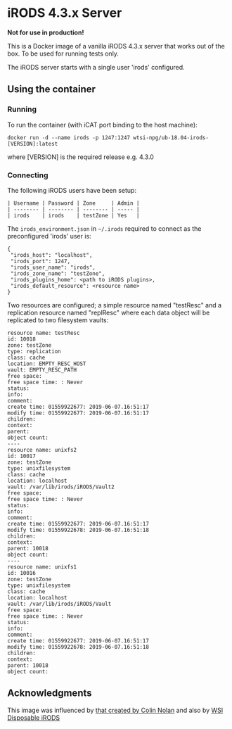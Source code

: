# iRODS 4.3.x Server

**Not for use in production!**

This is a Docker image of a vanilla iRODS 4.3.x server that works out
of the box. To be used for running tests only.

The iRODS server starts with a single user 'irods' configured.

## Using the container
### Running

To run the container (with iCAT port binding to the host machine):

`docker run -d --name irods -p 1247:1247 wtsi-npg/ub-18.04-irods-[VERSION]:latest`

where [VERSION] is the required release e.g. 4.3.0

### Connecting
The following iRODS users have been setup:

    | Username | Password | Zone     | Admin |
    | -------- | -------- | -------- | ----- |
    | irods    | irods    | testZone | Yes   |


The `irods_environment.json` in `~/.irods` required to connect as the
preconfigured 'irods' user is:

    {
     "irods_host": "localhost",
     "irods_port": 1247,
     "irods_user_name": "irods",
     "irods_zone_name": "testZone",
     "irods_plugins_home": <path to iRODS plugins>,
     "irods_default_resource": <resource name>
    }

Two resources are configured; a simple resource named "testResc" and a
replication resource named "replResc" where each data object will be
replicated to two filesystem vaults:

    resource name: testResc
    id: 10018
    zone: testZone
    type: replication
    class: cache
    location: EMPTY_RESC_HOST
    vault: EMPTY_RESC_PATH
    free space: 
    free space time: : Never
    status: 
    info: 
    comment: 
    create time: 01559922677: 2019-06-07.16:51:17
    modify time: 01559922677: 2019-06-07.16:51:17
    children: 
    context: 
    parent: 
    object count: 
    ----
    resource name: unixfs2
    id: 10017
    zone: testZone
    type: unixfilesystem
    class: cache
    location: localhost
    vault: /var/lib/irods/iRODS/Vault2
    free space: 
    free space time: : Never
    status: 
    info: 
    comment: 
    create time: 01559922677: 2019-06-07.16:51:17
    modify time: 01559922678: 2019-06-07.16:51:18
    children: 
    context: 
    parent: 10018
    object count: 
    ----
    resource name: unixfs1
    id: 10016
    zone: testZone
    type: unixfilesystem
    class: cache
    location: localhost
    vault: /var/lib/irods/iRODS/Vault
    free space: 
    free space time: : Never
    status: 
    info: 
    comment: 
    create time: 01559922677: 2019-06-07.16:51:17
    modify time: 01559922678: 2019-06-07.16:51:18
    children: 
    context: 
    parent: 10018
    object count:



## Acknowledgments

This image was influenced by [that created by Colin
Nolan](https://github.com/wtsi-hgi/docker-icat) and also by [WSI
Disposable iRODS](https://github.com/wtsi-npg/disposable-irods)
